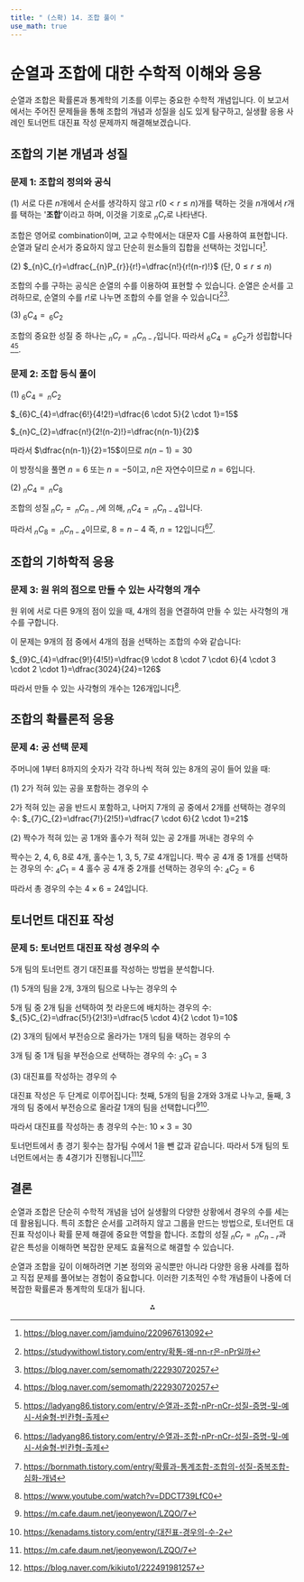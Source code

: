```yaml
---
title: " (스확) 14. 조합 풀이 " 
use_math: true
---
```


# 순열과 조합에 대한 수학적 이해와 응용

순열과 조합은 확률론과 통계학의 기초를 이루는 중요한 수학적 개념입니다. 이 보고서에서는 주어진 문제들을 통해 조합의 개념과 성질을 심도 있게 탐구하고, 실생활 응용 사례인 토너먼트 대진표 작성 문제까지 해결해보겠습니다.

## 조합의 기본 개념과 성질

### 문제 1: 조합의 정의와 공식

(1) 서로 다른 $n$개에서 순서를 생각하지 않고 $r(0<r\leq n)$개를 택하는 것을 $n$개에서 $r$개를 택하는 '**조합**'이라고 하며, 이것을 기호로 $_{n}C_{r}$로 나타낸다.

조합은 영어로 combination이며, 고교 수학에서는 대문자 C를 사용하여 표현합니다. 순열과 달리 순서가 중요하지 않고 단순히 원소들의 집합을 선택하는 것입니다[^1].

(2) $_{n}C_{r}=\dfrac{_{n}P_{r}}{r!}=\dfrac{n!}{r!(n-r)!}$ (단, $0\leq r\leq n$)

조합의 수를 구하는 공식은 순열의 수를 이용하여 표현할 수 있습니다. 순열은 순서를 고려하므로, 순열의 수를 $r!$로 나누면 조합의 수를 얻을 수 있습니다[^3][^4].

(3) $_{6}C_{4}=\, _6C_{2}$

조합의 중요한 성질 중 하나는 $_{n}C_{r}=\, _nC_{n-r}$입니다. 따라서 $_{6}C_{4}=\, _6C_{2}$가 성립합니다[^4][^9].

### 문제 2: 조합 등식 풀이

(1) $_{6}C_{4}=\,_{n}C_{2}$

$_{6}C_{4}=\dfrac{6!}{4!2!}=\dfrac{6 \cdot 5}{2 \cdot 1}=15$

$_{n}C_{2}=\dfrac{n!}{2!(n-2)!}=\dfrac{n(n-1)}{2}$

따라서 $\dfrac{n(n-1)}{2}=15$이므로 $n(n-1)=30$

이 방정식을 풀면 $n=6$ 또는 $n=-5$이고, $n$은 자연수이므로 $n=6$입니다.

(2) $_{n}C_{4}=\, _nC_{8}$

조합의 성질 $_{n}C_{r}=\, _nC_{n-r}$에 의해, $_{n}C_{4}=\, _nC_{n-4}$입니다.

따라서 $_{n}C_{8}=\, _nC_{n-4}$이므로, $8=n-4$ 즉, $n=12$입니다[^9][^17].

## 조합의 기하학적 응용

### 문제 3: 원 위의 점으로 만들 수 있는 사각형의 개수

원 위에 서로 다른 9개의 점이 있을 때, 4개의 점을 연결하여 만들 수 있는 사각형의 개수를 구합니다.

이 문제는 9개의 점 중에서 4개의 점을 선택하는 조합의 수와 같습니다:

$_{9}C_{4}=\dfrac{9!}{4!5!}=\dfrac{9 \cdot 8 \cdot 7 \cdot 6}{4 \cdot 3 \cdot 2 \cdot 1}=\dfrac{3024}{24}=126$

따라서 만들 수 있는 사각형의 개수는 126개입니다[^8].

## 조합의 확률론적 응용

### 문제 4: 공 선택 문제

주머니에 1부터 8까지의 숫자가 각각 하나씩 적혀 있는 8개의 공이 들어 있을 때:

(1) 2가 적혀 있는 공을 포함하는 경우의 수

2가 적혀 있는 공을 반드시 포함하고, 나머지 7개의 공 중에서 2개를 선택하는 경우의 수:
$_{7}C_{2}=\dfrac{7!}{2!5!}=\dfrac{7 \cdot 6}{2 \cdot 1}=21$

(2) 짝수가 적혀 있는 공 1개와 홀수가 적혀 있는 공 2개를 꺼내는 경우의 수

짝수는 2, 4, 6, 8로 4개, 홀수는 1, 3, 5, 7로 4개입니다.
짝수 공 4개 중 1개를 선택하는 경우의 수: $_{4}C_{1}=4$
홀수 공 4개 중 2개를 선택하는 경우의 수: $_{4}C_{2}=6$

따라서 총 경우의 수는 $4 \times 6 = 24$입니다.

## 토너먼트 대진표 작성

### 문제 5: 토너먼트 대진표 작성 경우의 수

5개 팀의 토너먼트 경기 대진표를 작성하는 방법을 분석합니다.

(1) 5개의 팀을 2개, 3개의 팀으로 나누는 경우의 수

5개 팀 중 2개 팀을 선택하여 첫 라운드에 배치하는 경우의 수:
$_{5}C_{2}=\dfrac{5!}{2!3!}=\dfrac{5 \cdot 4}{2 \cdot 1}=10$

(2) 3개의 팀에서 부전승으로 올라가는 1개의 팀을 택하는 경우의 수

3개 팀 중 1개 팀을 부전승으로 선택하는 경우의 수:
$_{3}C_{1}=3$

(3) 대진표를 작성하는 경우의 수

대진표 작성은 두 단계로 이루어집니다: 첫째, 5개의 팀을 2개와 3개로 나누고, 둘째, 3개의 팀 중에서 부전승으로 올라갈 1개의 팀을 선택합니다[^6][^7].

따라서 대진표를 작성하는 총 경우의 수는:
$10 \times 3 = 30$

토너먼트에서 총 경기 횟수는 참가팀 수에서 1을 뺀 값과 같습니다. 따라서 5개 팀의 토너먼트에서는 총 4경기가 진행됩니다[^6][^16].

## 결론

순열과 조합은 단순히 수학적 개념을 넘어 실생활의 다양한 상황에서 경우의 수를 세는 데 활용됩니다. 특히 조합은 순서를 고려하지 않고 그룹을 만드는 방법으로, 토너먼트 대진표 작성이나 확률 문제 해결에 중요한 역할을 합니다. 조합의 성질 $_{n}C_{r}=\, _nC_{n-r}$과 같은 특성을 이해하면 복잡한 문제도 효율적으로 해결할 수 있습니다.

순열과 조합을 깊이 이해하려면 기본 정의와 공식뿐만 아니라 다양한 응용 사례를 접하고 직접 문제를 풀어보는 경험이 중요합니다. 이러한 기초적인 수학 개념들이 나중에 더 복잡한 확률론과 통계학의 토대가 됩니다.

<div style="text-align: center">⁂</div>

[^1]: https://blog.naver.com/jamduino/220967613092

[^2]: https://widekey6.tistory.com/105

[^3]: https://studywithowl.tistory.com/entry/확통-왜-nn-r은-nPr일까

[^4]: https://blog.naver.com/semomath/222930720257

[^5]: https://www.youtube.com/watch?v=cT_ZHyvLYjU

[^6]: https://m.cafe.daum.net/jeonyewon/LZQO/7

[^7]: https://kenadams.tistory.com/entry/대진표-경우의-수-2

[^8]: https://www.youtube.com/watch?v=DDCT739LfC0

[^9]: https://ladyang86.tistory.com/entry/순열과-조합-nPr-nCr-성질-증명-및-예시-서술형-빈칸형-출제

[^10]: https://ko.wikipedia.org/wiki/조합

[^11]: https://workdiarysometimesnot.tistory.com/111

[^12]: https://kenadams.tistory.com/entry/대진표-경우의-수-1

[^13]: https://mathbang.net/547

[^14]: https://www.youtube.com/watch?v=PLACj-xFU2Q

[^15]: https://blog.naver.com/PostView.naver?isHttpsRedirect=true\&blogId=pss2072\&logNo=220825832581

[^16]: https://blog.naver.com/kikiuto1/222491981257

[^17]: https://bornmath.tistory.com/entry/확률과-통계조합-조합의-성질-중복조합-심화-개념

[^18]: https://www.youtube.com/watch?v=husXkn_NKys

[^19]: https://www.socialenterprise.or.kr/social/coop/coopConcept.do?m_cd=E014

[^20]: https://blog.naver.com/znqpfk/222268375204

[^21]: https://kimsik80.tistory.com/6608

[^22]: https://www.youtube.com/watch?v=MCsPVxFck6I

[^23]: https://www.youtube.com/watch?v=h0oI6Gh4MNU

[^24]: https://post.naver.com/viewer/postView.nhn?volumeNo=13563465

[^25]: https://blog.naver.com/jnlss/223309672067

[^26]: https://www.calculator.net/permutation-and-combination-calculator.html

[^27]: https://www.doubtnut.com/qna/643066913

[^28]: https://hashmm.com/post/nine-point-circle/index.html

[^29]: https://www.khan.co.kr/article/200707030945391

[^30]: http://blog.naver.com/hanhunjo/40164326728

[^31]: https://blog.naver.com/sjmom806/222139462736

[^32]: https://ongveloper.tistory.com/337

[^33]: https://www.youtube.com/watch?v=RMxmZaKe9C0

[^34]: https://blog.naver.com/mindmapmath/221642895081

[^35]: https://deepdata.tistory.com/1304

[^36]: https://blog.naver.com/at3650/220041816572

[^37]: https://blog.naver.com/hi_math/40066769944

[^38]: https://www.youtube.com/watch?v=b_JUw76F7dA

[^39]: https://samtoring.com/r/unit/UNT0001797

[^40]: https://blog.naver.com/PostView.nhn?blogId=algosn\&logNo=221413837039

[^41]: https://hsm-edu-math.tistory.com/583

[^42]: https://yejablog.com/wp-content/uploads/2023/07/비상-확통-1단원-경우의-수.pdf

[^43]: https://metechitaly.com/media/1515/morsa-allmatic-nc4_ita.pdf

[^44]: https://blog.iammathking.com/contents2/hs-06-b1

